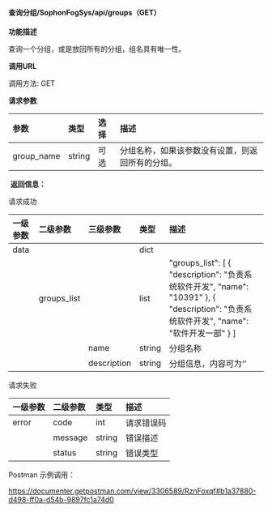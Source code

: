 #### 查询分组/SophonFogSys/api/groups（GET）

**功能描述**

查询一个分组，或是放回所有的分组，组名具有唯一性。

**调用URL**

调用方法: GET

**请求参数**

| 参数       | 类型   | 选择 | 描述                                             |
| :--------- | :----- | :--- | :----------------------------------------------- |
| group_name | string | 可选 | 分组名称，如果该参数没有设置，则返回所有的分组。 |

​        **返回信息：**

请求成功

| 一级参数 | 二级参数    | 三级参数    | 类型   | 描述                                                         |
| :------- | :---------- | :---------- | :----- | :----------------------------------------------------------- |
| data     |             |             | dict   |                                                              |
|          | groups_list |             | list   | "groups_list": [  {  "description": "负责系统软件开发", "name": "10391" },  {  "description": "负责系统软件开发", "name": "软件开发一部" }  ] |
|          |             | name        | string | 分组名称                                                     |
|          |             | description | string | 分组信息，内容可为‘’                                         |

请求失败

| 一级参数 | 二级参数 | 类型   | 描述       |
| :------- | :------- | :----- | :--------- |
| error    | code     | int    | 请求错误码 |
|          | message  | string | 错误描述   |
|          | status   | string | 错误类型   |

Postman 示例调用：

https://documenter.getpostman.com/view/3306589/RznFoxqf#b1a37880-d498-ff0a-d54b-9897fc1a74d0